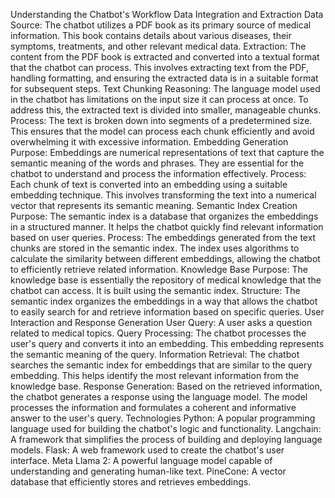 Understanding the Chatbot's Workflow
Data Integration and Extraction
Data Source: The chatbot utilizes a PDF book as its primary source of medical information. This book contains details about various diseases, their symptoms, treatments, and other relevant medical data.
Extraction: The content from the PDF book is extracted and converted into a textual format that the chatbot can process. This involves extracting text from the PDF, handling formatting, and ensuring the extracted data is in a suitable format for subsequent steps.
Text Chunking
Reasoning: The language model used in the chatbot has limitations on the input size it can process at once. To address this, the extracted text is divided into smaller, manageable chunks.
Process: The text is broken down into segments of a predetermined size. This ensures that the model can process each chunk efficiently and avoid overwhelming it with excessive information.
Embedding Generation
Purpose: Embeddings are numerical representations of text that capture the semantic meaning of the words and phrases. They are essential for the chatbot to understand and process the information effectively.
Process: Each chunk of text is converted into an embedding using a suitable embedding technique. This involves transforming the text into a numerical vector that represents its semantic meaning.
Semantic Index Creation
Purpose: The semantic index is a database that organizes the embeddings in a structured manner. It helps the chatbot quickly find relevant information based on user queries.
Process: The embeddings generated from the text chunks are stored in the semantic index. The index uses algorithms to calculate the similarity between different embeddings, allowing the chatbot to efficiently retrieve related information.
Knowledge Base
Purpose: The knowledge base is essentially the repository of medical knowledge that the chatbot can access. It is built using the semantic index.
Structure: The semantic index organizes the embeddings in a way that allows the chatbot to easily search for and retrieve information based on specific queries.
User Interaction and Response Generation
User Query: A user asks a question related to medical topics.
Query Processing: The chatbot processes the user's query and converts it into an embedding. This embedding represents the semantic meaning of the query.
Information Retrieval: The chatbot searches the semantic index for embeddings that are similar to the query embedding. This helps identify the most relevant information from the knowledge base.
Response Generation: Based on the retrieved information, the chatbot generates a response using the language model. The model processes the information and formulates a coherent and informative answer to the user's query.
Technologies
Python: A popular programming language used for building the chatbot's logic and functionality.
Langchain: A framework that simplifies the process of building and deploying language models.
Flask: A web framework used to create the chatbot's user interface.
Meta Llama 2: A powerful language model capable of understanding and generating human-like text.
PineCone: A vector database that efficiently stores and retrieves embeddings.
